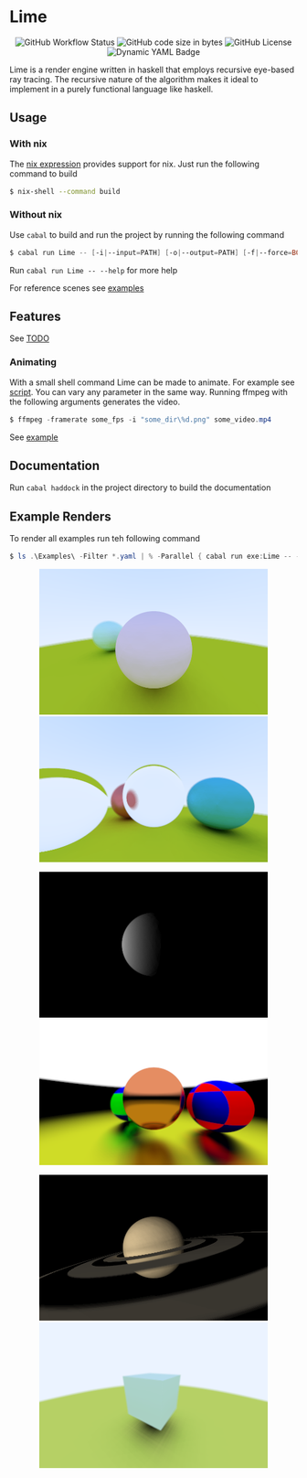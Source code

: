 # Lime

<div align="center">

![GitHub Workflow Status](https://img.shields.io/github/actions/workflow/status/Froxwin/Lime/haskell.yml?branch=master&style=for-the-badge&label=Haskell%20CI&logo=haskell)
![GitHub code size in bytes](https://img.shields.io/github/languages/code-size/Froxwin/Lime?color=%23f5c2e7&style=for-the-badge)
![GitHub License](https://img.shields.io/github/license/Froxwin/Lime?style=for-the-badge)
![Dynamic YAML Badge](https://img.shields.io/badge/dynamic/yaml?url=https%3A%2F%2Fraw.githubusercontent.com%2FFroxwin%2FLime%2Fmaster%2F.github%2Fworkflows%2Fhaskell.yml&query=%24%5B'jobs'%5D%5B'build'%5D%5B'steps'%5D%5B1%5D%5B'with'%5D%5B'cabal-version'%5D&label=Cabal&style=for-the-badge)

</div>

Lime is a render engine written in haskell that employs recursive eye-based ray tracing.
The recursive nature of the algorithm makes it ideal to implement in a purely functional language like haskell.

## Usage

### With nix

The [nix expression](shell.nix) provides support for nix. Just run the following command to build

```sh
$ nix-shell --command build
```

### Without nix

Use `cabal` to build and run the project by running the following command

```ps1
$ cabal run Lime -- [-i|--input=PATH] [-o|--output=PATH] [-f|--force=BOOL]
```

Run `cabal run Lime -- --help` for more help

For reference scenes see [examples](Examples)

## Features

See [TODO](TODO.md)

### Animating

With a small shell command Lime can be made to animate.
For example see [script](Scripts/Stitch.ps1).
You can vary any parameter in the same way.
Running ffmpeg with the following arguments generates the video.

```ps1
$ ffmpeg -framerate some_fps -i "some_dir\%d.png" some_video.mp4
```

See [example](#example-renders)

## Documentation

Run `cabal haddock` in the project directory to build the documentation

## Example Renders

To render all examples run teh following command

```ps1
$ ls .\Examples\ -Filter *.yaml | % -Parallel { cabal run exe:Lime -- -i $_ -o $($_.BaseName).png }
```

<div align="center">

![Scene](Examples/Scene.png) ![Glass](Examples/Glass.png)

![Moon](Examples/Moon.png) ![Balls](Examples/Balls.png)

![Saturn](Examples/Saturn.png) ![Cube](Examples/Cube.png)

</div>
